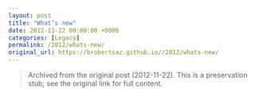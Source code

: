 ```yaml
---
layout: post
title: "What’s new"
date: 2012-11-22 00:00:00 +0000
categories: [Legacy]
permalink: /2012/whats-new/
original_url: https://brobertsaz.github.io//2012/whats-new/
---
```


> Archived from the original post (2012-11-22). This is a preservation stub; see the original link for full content.

